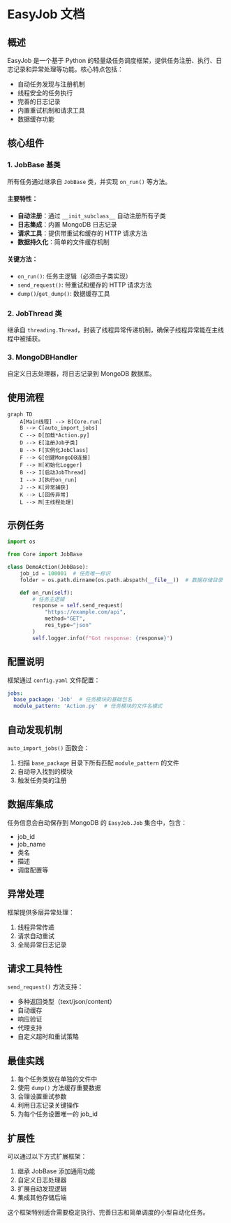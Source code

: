 # EasyJob 文档

## 概述

EasyJob 是一个基于 Python 的轻量级任务调度框架，提供任务注册、执行、日志记录和异常处理等功能。核心特点包括：

- 自动任务发现与注册机制
- 线程安全的任务执行
- 完善的日志记录
- 内置重试机制和请求工具
- 数据缓存功能

## 核心组件

### 1. JobBase 基类

所有任务通过继承自 `JobBase` 类，并实现 `on_run()` 等方法。

#### 主要特性：

- **自动注册**：通过 `__init_subclass__` 自动注册所有子类
- **日志集成**：内置 MongoDB 日志记录
- **请求工具**：提供带重试和缓存的 HTTP 请求方法
- **数据持久化**：简单的文件缓存机制

#### 关键方法：

- `on_run()`: 任务主逻辑（必须由子类实现）
- `send_request()`: 带重试和缓存的 HTTP 请求方法
- `dump()`/`get_dump()`: 数据缓存工具

### 2. JobThread 类

继承自 `threading.Thread`，封装了线程异常传递机制，确保子线程异常能在主线程中被捕获。

### 3. MongoDBHandler

自定义日志处理器，将日志记录到 MongoDB 数据库。

## 使用流程

```mermaid
graph TD
    A[Main线程] --> B[Core.run]
    B --> C[auto_import_jobs]
    C --> D[加载*Action.py]
    D --> E[注册Job子类]
    B --> F[实例化JobClass]
    F --> G[创建MongoDB连接]
    F --> H[初始化Logger]
    B --> I[启动JobThread]
    I --> J[执行on_run]
    J --> K[异常捕获]
    K --> L[回传异常]
    L --> M[主线程处理]
```

## 示例任务

```python
import os

from Core import JobBase

class DemoAction(JobBase):
    job_id = 100001  # 任务唯一标识
    folder = os.path.dirname(os.path.abspath(__file__))  # 数据存储目录

    def on_run(self):
        # 任务主逻辑
        response = self.send_request(
            "https://example.com/api",
            method="GET",
            res_type="json"
        )
        self.logger.info(f"Got response: {response}")
```
## 配置说明

框架通过 `config.yaml` 文件配置：

```yaml
jobs:
  base_package: 'Job'  # 任务模块的基础包名
  module_pattern: 'Action.py'  # 任务模块的文件名模式
```

## 自动发现机制

`auto_import_jobs()` 函数会：

1. 扫描 `base_package` 目录下所有匹配 `module_pattern` 的文件
2. 自动导入找到的模块
3. 触发任务类的注册

## 数据库集成

任务信息会自动保存到 MongoDB 的 `EasyJob.Job` 集合中，包含：

- job_id
- job_name
- 类名
- 描述
- 调度配置等

## 异常处理

框架提供多层异常处理：

1. 线程异常传递
2. 请求自动重试
3. 全局异常日志记录

## 请求工具特性

`send_request()` 方法支持：

- 多种返回类型（text/json/content）
- 自动缓存
- 响应验证
- 代理支持
- 自定义超时和重试策略

## 最佳实践

1. 每个任务类放在单独的文件中
2. 使用 `dump()` 方法缓存重要数据
3. 合理设置重试参数
4. 利用日志记录关键操作
5. 为每个任务设置唯一的 job_id

## 扩展性

可以通过以下方式扩展框架：

1. 继承 JobBase 添加通用功能
2. 自定义日志处理器
3. 扩展自动发现逻辑
4. 集成其他存储后端

这个框架特别适合需要稳定执行、完善日志和简单调度的小型自动化任务。